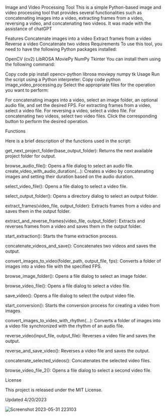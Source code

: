 Image and Video Processing Tool
This is a simple Python-based image and video processing tool that provides several functionalities such as concatenating images into a video, extracting frames from a video, reversing a video, and concatenating two videos. It was made with the assistance of chatGPT

Features
Concatenate images into a video
Extract frames from a video
Reverse a video
Concatenate two videos
Requirements
To use this tool, you need to have the following Python packages installed:

OpenCV (cv2)
LibROSA
MoviePy
NumPy
Tkinter
You can install them using the following command:

Copy code
pip install opencv-python librosa moviepy numpy tk
Usage
Run the script using a Python interpreter:
Copy code
python image_video_processing.py
Select the appropriate files for the operation you want to perform:

For concatenating images into a video, select an image folder, an optional audio file, and set the desired FPS.
For extracting frames from a video, select a video file.
For reversing a video, select a video file.
For concatenating two videos, select two video files.
Click the corresponding button to perform the desired operation.

Functions

Here is a brief description of the functions used in the script:

get_next_project_folder(base_output_folder): Returns the next available project folder for output.

browse_audio_file(): Opens a file dialog to select an audio file.
create_video_with_audio_duration(...): Creates a video by concatenating images and setting their duration based on the audio duration.

select_video_file(): Opens a file dialog to select a video file.

select_output_folder(): Opens a directory dialog to select an output folder.

extract_frames(video_file, output_folder): Extracts frames from a video and saves them in the output folder.

extract_and_reverse_frames(video_file, output_folder): Extracts and reverses frames from a video and saves them in the output folder.

start_extraction(): Starts the frame extraction process.

concatenate_videos_and_save(): Concatenates two videos and saves the output.

convert_images_to_video(folder_path, output_file, fps): Converts a folder of images into a video file with the specified FPS.

browse_image_folder(): Opens a file dialog to select an image folder.

browse_video_file(): Opens a file dialog to select a video file.

save_video(): Opens a file dialog to select the output video file.

start_conversion(): Starts the conversion process for creating a video from images.

convert_images_to_video_with_rhythm(...): Converts a folder of images into a video file synchronized with the rhythm of an audio file.

reverse_video(input_file, output_file): Reverses a video file and saves the output.

reverse_and_save_video(): Reverses a video file and saves the output.

concatenate_selected_videos(): Concatenates the selected video files.

browse_video_file_2(): Opens a file dialog to select a second video file.

License

This project is released under the MIT License.

Updated 4/20/2023


![Screenshot 2023-05-31 223103](https://github.com/GeekyGhost/Concactenator/assets/111990299/72050022-779e-425a-9953-6edee0dfe38f)



